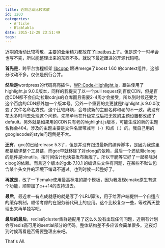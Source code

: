 ```yaml
---
title: 近期活动比较零散
id: 1203
categories:
  - Article
  - Blablabla
date: 2015-12-28 23:51:49
tags:
---
```


近期的活动比较零散，主要的业余精力都放在了[libatbus](https://github.com/atframework/libatbus)上了。但是这个一时半会也写不完，所以能整理出来的东西不多。就说下最近跟进的开源代码吧。

**首先是**，跨平台协程框架 [libcopp](https://github.com/owent/libcopp) 跟进merge了boost 1.60 的context组件，这部分改动不多。仅仅是例行合并。

**然后是**wordpress的代码高亮插件，[WP-Code-Highlight.js](https://github.com/owent/WP-Code-Highlight.js)，跟进使用了highlight.js 9.0.0版本，同样的我提交了以一个pull request到百度CDN，但是百度CDN都不会自动拉取cdnjs的仓库而且需要2-4周才会接受，所以到时候还要为这个百度的CDN额外加一个版本号。另外一个重要的变更就是highlight.js 9.0.0改变了文件名命名方式，这个比较麻烦，会导致新的主题名称和老的不一致。我没有花太多时间去处理这个问题，先简单地在升级完成后把无效的主题设置都改成了default。另外就是如果用的CDN只有老的highlight.js版本，可能生成的新的主题名称会404。涉及的主题主要是文件名里带减号（-）和点（.）的。我自己用的googlecode的style问题倒是不大。

**还有**，gcc的已经release 5.3了，但是并没有跟进最新的编译脚本，是因为我这里都是编译整个工具链，而gcc早就移除了对cloog的依赖，最后一个还依赖cloog的组件是binutils，按时间估计也快要发布新版了。所以干脆等它好了一起移除对cloog的依赖。而且这个版本的gdb 7.10.1 的编译头文件有问题，在某些不默认包含某个头文件的环境下编译不通过。也到时候一起整好了。

**再就是**，改了一下cmake使用最高标准的那个模板，因为我发现cmake原生有这个功能，顺带加了c++14的支持进去。

**最后**，最近唯一有点成就感的就是写了个LRU算法，用于给客户端提供一个自适应的缓存机制，顺带考虑的在服务器代码上的应用。这个比较复杂一些，等过两天整理出来再单独写吧。

**最后的最后**，redis的cluster集群适配用了这么久没有出现任何问题，近期有计划会写redis高可用的sential部分的代码。整体结构差不多应该会简单很多。这夜灯到时候再看是否需要整理出来吧。

That's All.